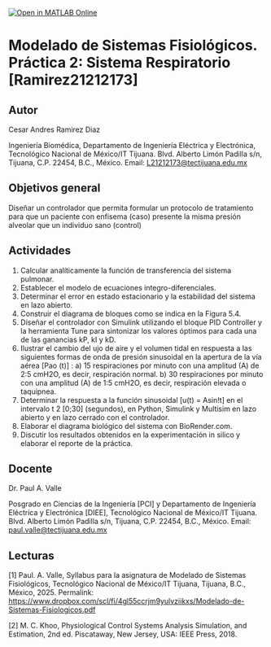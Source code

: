 [![Open in MATLAB Online](https://www.mathworks.com/images/responsive/global/open-in-matlab-online.svg)](https://matlab.mathworks.com/open/github/v1?repo=CesarR-rgb/MSF-Practica-1)
# Modelado de Sistemas Fisiológicos. Práctica 2: Sistema Respiratorio [Ramirez21212173]

## Autor
Cesar Andres Ramirez Diaz 

Ingeniería Biomédica, Departamento de Ingeniería Eléctrica y Electrónica, Tecnológico Nacional de México/IT Tijuana. Blvd. Alberto Limón Padilla s/n, Tijuana, C.P. 22454, B.C., México. Email: L21212173@tectijuana.edu.mx

## Objetivos general
Diseñar un controlador que permita formular un protocolo de tratamiento para que un paciente con enfisema (caso) presente la misma presión alveolar que un individuo sano (control)

## Actividades
1. Calcular analíticamente la función de transferencia del sistema pulmonar.
2. Establecer el modelo de ecuaciones integro-diferenciales.
3. Determinar el error en estado estacionario y la estabilidad del sistema en lazo abierto.
4. Construir el diagrama de bloques como se indica en la Figura 5.4.
5. Diseñar el controlador con Simulink utilizando el bloque PID Controller y la herramienta Tune para sintonizar los valores óptimos para cada una de las ganancias kP, kI y kD.
6. Ilustrar el cambio del ujo de aire y el volumen tidal en respuesta a las siguientes formas de onda de presión sinusoidal en la apertura de la vía aérea [Pao (t)] :
   a) 15 respiraciones por minuto con una amplitud (A) de 2:5 cmH2O, es decir, respiración normal.
   b) 30 respiraciones por minuto con una amplitud (A) de 1:5 cmH2O, es decir, respiración elevada o taquipnea.
7. Determinar la respuesta a la función sinusoidal [u(t) = Asin!t] en el intervalo t 2 [0;30] (segundos), en Python, Simulink y Multisim en lazo abierto y en lazo cerrado con el controlador.
8. Elaborar el diagrama biológico del sistema con BioRender.com.
9. Discutir los resultados obtenidos en la experimentación in silico y elaborar el reporte de la práctica.
## Docente
Dr. Paul A. Valle

Posgrado en Ciencias de la Ingeniería [PCI] y Departamento de Ingeniería Eléctrica y Electrónica [DIEE], Tecnológico Nacional de México/IT Tijuana. Blvd. Alberto Limón Padilla s/n, Tijuana, C.P. 22454, B.C., México. Email: paul.valle@tectijuana.edu.mx

## Lecturas
[1] Paul. A. Valle, Syllabus para la asignatura de Modelado de Sistemas Fisiológicos, Tecnológico Nacional de México/IT Tijuana, Tijuana, B.C., México, 2025. Permalink: https://www.dropbox.com/scl/fi/4gl55ccrjm9yulvziikxs/Modelado-de-Sistemas-Fisiologicos.pdf

[2] M. C. Khoo, Physiological Control Systems Analysis Simulation, and Estimation, 2nd ed. Piscataway, New Jersey, USA: IEEE Press, 2018.
